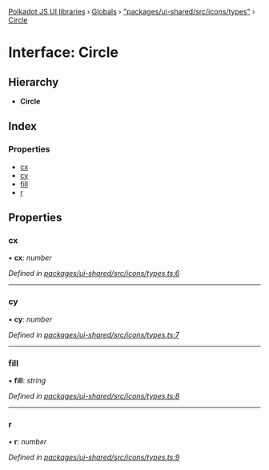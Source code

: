 [Polkadot JS UI libraries](../README.md) › [Globals](../globals.md) › ["packages/ui-shared/src/icons/types"](../modules/_packages_ui_shared_src_icons_types_.md) › [Circle](_packages_ui_shared_src_icons_types_.circle.md)

# Interface: Circle

## Hierarchy

* **Circle**

## Index

### Properties

* [cx](_packages_ui_shared_src_icons_types_.circle.md#cx)
* [cy](_packages_ui_shared_src_icons_types_.circle.md#cy)
* [fill](_packages_ui_shared_src_icons_types_.circle.md#fill)
* [r](_packages_ui_shared_src_icons_types_.circle.md#r)

## Properties

###  cx

• **cx**: *number*

*Defined in [packages/ui-shared/src/icons/types.ts:6](https://github.com/polkadot-js/ui/blob/00d24f5/packages/ui-shared/src/icons/types.ts#L6)*

___

###  cy

• **cy**: *number*

*Defined in [packages/ui-shared/src/icons/types.ts:7](https://github.com/polkadot-js/ui/blob/00d24f5/packages/ui-shared/src/icons/types.ts#L7)*

___

###  fill

• **fill**: *string*

*Defined in [packages/ui-shared/src/icons/types.ts:8](https://github.com/polkadot-js/ui/blob/00d24f5/packages/ui-shared/src/icons/types.ts#L8)*

___

###  r

• **r**: *number*

*Defined in [packages/ui-shared/src/icons/types.ts:9](https://github.com/polkadot-js/ui/blob/00d24f5/packages/ui-shared/src/icons/types.ts#L9)*
